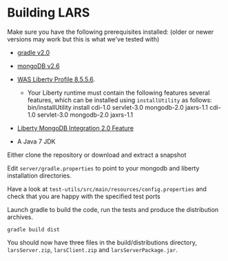 # Building LARS

Make sure you have the following prerequisites installed: (older or
newer versions may work but this is what we've tested with)

* [gradle v2.0](http://gradle.org/downloads) 
* [mongoDB v2.6](https://www.mongodb.org/downloads#previous)
* [WAS Liberty Profile 8.5.5.6](https://developer.ibm.com/wasdev/downloads/#asset/runtimes-8.5.5-wlp-runtime).
  * Your Liberty runtime must contain the following features several features, which can be installed using `installUtility` as follows:
    bin/installUtility install cdi-1.0 servlet-3.0 mongodb-2.0 jaxrs-1.1 cdi-1.0 servlet-3.0 mongodb-2.0 jaxrs-1.1

* [Liberty MongoDB Integration 2.0 Feature](https://developer.ibm.com/assets/wasdev/#asset/features-com.ibm.websphere.appserver.mongodb-2.0)
* A Java 7 JDK

Either clone the repository or download and extract a snapshot

Edit `server/gradle.properties` to point to your mongodb and liberty
installation directories.

Have a look at `test-utils/src/main/resources/config.properties` and
check that you are happy with the specified test ports

Launch gradle to build the code, run the tests and produce the
distribution archives.

    gradle build dist

You should now have three files in the build/distributions directory,
`larsServer.zip`, `larsClient.zip` and `larsServerPackage.jar`.

